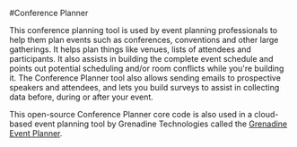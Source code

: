 #Conference Planner

This conference planning tool is used by event planning professionals to help them plan events such as conferences, conventions and other large gatherings. It helps plan things like venues, lists of attendees and participants. It also assists in building the complete event schedule and points out potential scheduling and/or room conflicts while you're building it. The Conference Planner tool also allows sending emails to prospective speakers and attendees, and lets you build surveys to assist in collecting data before, during or after your event.

This open-source Conference Planner core code is also used in a cloud-based event planning tool by Grenadine Technologies called the <a href="https://events.grenadine.co/">Grenadine Event Planner</a>.
